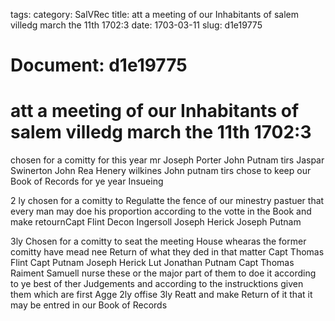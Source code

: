 tags: 
category: SalVRec
title: att a meeting of our Inhabitants of salem villedg march the 11th 1702:3
date: 1703-03-11
slug: d1e19775




# Document: d1e19775


# att a meeting of our Inhabitants of salem villedg march the 11th 1702:3 

chosen for a comitty for this year mr Joseph Porter John Putnam tirs Jaspar Swinerton John Rea Henery wilkines John putnam tirs chose to keep our Book of Records for ye year Insueing

2 ly chosen for a comitty to Regulatte the fence of our minestry pastuer that every man may doe his proportion according to the votte in the Book and make retournCapt Flint Decon Ingersoll Joseph Herick Joseph Putnam

3ly Chosen for a comitty to seat the meeting House whearas the former comitty have mead nee Return of what they ded in that matter Capt Thomas Flint Capt Putnam Joseph Herick Lut Jonathan Putnam Capt Thomas Raiment Samuell nurse these or the major part of them to doe it according to ye best of ther Judgements and according to the instrucktions given them which are first Agge 2ly offise 3ly Reatt and make Return of it that it may be entred in our Book of Records

